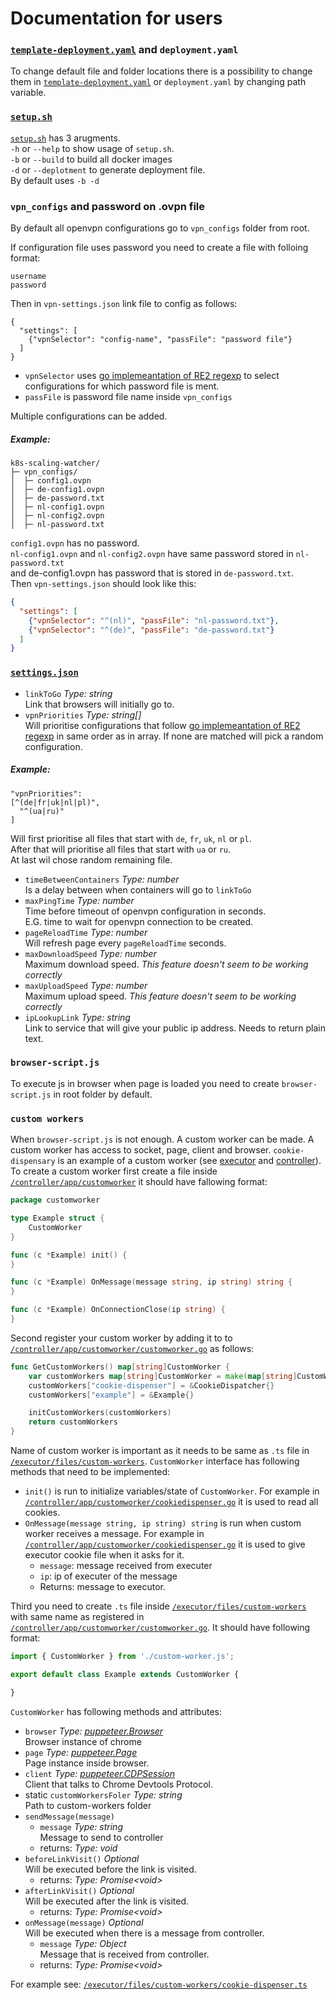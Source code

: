 # Documentation for users
### [**`template-deployment.yaml`**](/template-deployment.yaml) and **`deployment.yaml`**
To change default file and folder locations there is a possibility to change them in [`template-deployment.yaml`](/template-deployment.yaml) or `deployment.yaml` by changing path variable. 

### [**`setup.sh`**](/setup.sh)
[`setup.sh`](/setup.sh) has 3 arugments.  
`-h` or `--help` to show usage of `setup.sh`.  
`-b` or `--build` to build all docker images  
`-d` or `--deplotment` to generate deployment file.  
By default uses `-b -d`
### **`vpn_configs` and password on .ovpn file**
By default all openvpn configurations go to `vpn_configs` folder from root.  

If configuration file uses password you need to create a file with folloing format:
```
username
password
```

Then in `vpn-settings.json` link file to config as follows:
```
{
  "settings": [
    {"vpnSelector": "config-name", "passFile": "password file"}
  ]
}
```
* `vpnSelector` uses [go implemeantation of RE2 regexp](https://github.com/google/re2/wiki/Syntax) to select configurations for which password file is ment.
* `passFile` is password file name inside `vpn_configs`

Multiple configurations can be added.
##### Example:
```
k8s-scaling-watcher/
├─ vpn_configs/
│  ├─ config1.ovpn
│  ├─ de-config1.ovpn
│  ├─ de-password.txt
│  ├─ nl-config1.ovpn
│  ├─ nl-config2.ovpn
│  ├─ nl-password.txt
```

`config1.ovpn` has no password.\
`nl-config1.ovpn` and `nl-config2.ovpn` have same password stored in `nl-password.txt`\
and de-config1.ovpn has password that is stored in `de-password.txt`.\
Then `vpn-settings.json` should look like this:
```json
{
  "settings": [
    {"vpnSelector": "^(nl)", "passFile": "nl-password.txt"},
    {"vpnSelector": "^(de)", "passFile": "de-password.txt"}
  ]
}
```


### [**`settings.json`**](/settings.json)
* `linkToGo` _Type: string_  
Link that browsers will initially go to.
* `vpnPriorities` _Type: string[]_  
Will prioritise configurations that follow [go implemeantation of RE2 regexp](https://github.com/google/re2/wiki/Syntax) in same order as in array. If none are matched will pick a random configuration.
##### Example: 
```
"vpnPriorities": 
[^(de|fr|uk|nl|pl)",
  "^(ua|ru)"
]
```
Will first prioritise all files that start with `de`, `fr`, `uk`, `nl` or `pl`.  
After that will prioritise all files that start with `ua` or `ru`.  
At last wil chose random remaining file.
* `timeBetweenContainers` _Type: number_  
Is a delay between when containers will go to `linkToGo`
* `maxPingTime` _Type: number_  
Time before timeout of openvpn configuration in seconds.   
E.G. time to wait for openvpn connection to be created.
* `pageReloadTime` _Type: number_  
Will refresh page every `pageReloadTime` seconds.
* `maxDownloadSpeed` _Type: number_  
Maximum download speed. _This feature doesn't seem to be working correctly_
* `maxUploadSpeed` _Type: number_  
Maximum upload speed. _This feature doesn't seem to be working correctly_
* `ipLookupLink` _Type: string_  
Link to service that will give your public ip address. Needs to return plain text.


### **`browser-script.js`**
To execute js in browser when page is loaded you need to create `browser-script.js` in root folder by default.

### **`custom workers`**
When `browser-script.js` is not enough. A custom worker can be made. A custom worker has access to socket, page, client and browser. `cookie-dispensary` is an example of a custom worker (see [executor](/executor/files/custom-workers/cookie-dispenser.ts) and [controller](/controller/app/customworker/cookiedispenser.go)).\
To create a custom worker first create a file inside [`/controller/app/customworker`](/controller/app/customworker) it should have fallowing format:
``` go
package customworker

type Example struct {
	CustomWorker
}

func (c *Example) init() {
}

func (c *Example) OnMessage(message string, ip string) string {
}

func (c *Example) OnConnectionClose(ip string) {
}
```
Second register your custom worker by adding it to to [`/controller/app/customworker/customworker.go`](/controller/app/customworker/customworker.go) as follows:
``` go
func GetCustomWorkers() map[string]CustomWorker {
	var customWorkers map[string]CustomWorker = make(map[string]CustomWorker)
	customWorkers["cookie-dispenser"] = &CookieDispatcher{}
  	customWorkers["example"] = &Example{}

	initCustomWorkers(customWorkers)
	return customWorkers
}
```
Name of custom worker is important as it needs to be same as `.ts` file in [`/executor/files/custom-workers`](/executor/files/custom-workers).
`CustomWorker` interface has following methods that need to be implemented:
* `init()` is run to initialize variables/state of `CustomWorker`. For example in [`/controller/app/customworker/cookiedispenser.go`](/controller/app/customworker/cookiedispenser.go) it is used to read all cookies.
* `OnMessage(message string, ip string) string` is run when custom worker receives a message. For example in [`/controller/app/customworker/cookiedispenser.go`](/controller/app/customworker/cookiedispenser.go) it is used to give executor cookie file when it asks for it.
  - `message`: message received from executer
  - `ip`: ip of executer of the message
  - Returns: message to executor. 

Third you need to create `.ts` file inside [`/executor/files/custom-workers`](/executor/files/custom-workers) with same name as registered in [`/controller/app/customworker/customworker.go`](/controller/app/customworker/customworker.go).
It should have following format:
``` ts
import { CustomWorker } from './custom-worker.js';

export default class Example extends CustomWorker {

}
```
`CustomWorker` has following methods and attributes:
* `browser` _Type: [puppeteer.Browser](https://github.com/puppeteer/puppeteer/blob/v10.0.0/docs/api.md#class-browser)_ \
Browser instance of chrome
* `page` _Type: [puppeteer.Page](https://github.com/puppeteer/puppeteer/blob/v10.0.0/docs/api.md#class-page)_ \
Page instance inside browser.
* `client` _Type: [puppeteer.CDPSession](https://github.com/puppeteer/puppeteer/blob/v10.0.0/docs/api.md#class-cdpsession)_ \
Client that talks to Chrome Devtools Protocol.
* static `customWorkersFoler` _Type: string_ \
  Path to custom-workers folder
* `sendMessage(message)` 
  - `message` _Type: string_ \
  Message to send to controller
  - returns: _Type: void_
* `beforeLinkVisit()` _Optional_\
Will be executed before the link is visited.
  - returns: _Type: Promise\<void>_
* `afterLinkVisit()` _Optional_\
Will be executed after the link is visited.
  - returns: _Type: Promise\<void>_
* `onMessage(message)` _Optional_\
Will be executed when there is a message from controller.
  - `message` _Type: Object_ \
  Message that is received from controller.
  - returns: _Type: Promise\<void>_

For example see: [`/executor/files/custom-workers/cookie-dispenser.ts`](/executor/files/custom-workers/cookie-dispenser.ts)

